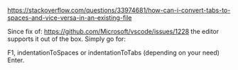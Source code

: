 https://stackoverflow.com/questions/33974681/how-can-i-convert-tabs-to-spaces-and-vice-versa-in-an-existing-file


Since fix of: https://github.com/Microsoft/vscode/issues/1228 the editor supports it out of the box. Simply go for:

F1,
indentationToSpaces or indentationToTabs (depending on your need)
Enter.
